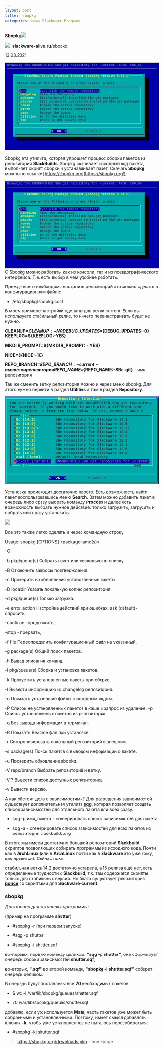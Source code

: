 ```yaml
---
layout: post
title:  sbopkg
categories: News Slackware Program
---
```


**Sbopkg![](/image/Sbopkg/Aspose.Words.59f89254-3190-483a-9f77-699facac0563.001.png)**

![](/image/Sbopkg/Aspose.Words.59f89254-3190-483a-9f77-699facac0563.002.png)[` `**slackware-alive.ru**/sbopkg](https://slackware-alive.ru/sbopkg/)

13.03.2021

![](/image/Sbopkg/Aspose.Words.59f89254-3190-483a-9f77-699facac0563.003.jpeg)

Sbopkg эта утилита, которая упрощает процесс сборки пакетов из репозитория **SlackBuilds**. Sbopkg скачивает исходный код пакета, выполняет скрипт сборки и устанавливает пакет. Скачать **Sbopkg** можно по ссылке [https://sbopkg.org](https://sbopkg.org/).

![](/image/Sbopkg/Aspose.Words.59f89254-3190-483a-9f77-699facac0563.003.jpeg)С Sbopkg можно работать, как из консоли, так и из псевдографического интерфейса. Т.е. есть выбор в чем удобнее работать.

Прежде всего необходимо настроить репозиторий это можно сделать в конфигурационном файле:

- /etc/sbopkg/sbopkg.conf

 В моем примере настройки сделаны для ветки current. Если вы используете стабильный релиз, то 
 ничего перенастраивать будет не нужно.

**CLEANUP=${CLEANUP:-NO} DEBUG\_UPDATES=${DEBUG\_UPDATES:-0} KEEPLOG=${KEEPLOG:-YES}** 

**MKDI R\_PROMPT=${MKDI R\_PROMPT: - YES}** 

**NICE=${NICE:-10}** 

**REPO\_BRANCH=${REPO\_BRANCH:-current} - имя ветки репозитория REPO\_NAME=${REPO\_NAME:-SBo-git}** - имя репозитория

 Так же сменить ветку репозитория можно и через меню sbopkg. Для этого нужно перейти в раздел 
 **Utilities** а там в раздел **Repository**.

![](/image/Sbopkg/Aspose.Words.59f89254-3190-483a-9f77-699facac0563.004.jpeg)

 Установка происходит достаточно просто. Есть возможность найти пакет воспользовавшись меню 
  **Search**. Затем можно добавить пакет в очередь либо сразу выбрать команду **Procces** и 
  далее есть возможность выбрать нужное действие: только загрузить, загрузить и собрать или 
 сразу установить.

![](/image/Sbopkg/Aspose.Words.59f89254-3190-483a-9f77-699facac0563.005.png)

Все это также легко сделать и через командную строку

Usage: sbopkg [OPTIONS] <packagename(s)> 

\-О:

-b pkg/queue(s) Собрать пакет или несколько по списку. 

-B              Отключить запросы подтверждения. 

-c              Проверить на обновления установленные пакеты. 

-D localdir     Указать локальную копию репозитория. 

-d pkg/queue(s) Только загрузка. 

-e error\_action Настройка действий при ошибках: ask (default)-  спросить,  

-continue -продолжить, 

-stop - прервать, 

-f file         Переопределить конфигурационный файл на указанный. 

-g package(s)   Общий поиск пакетов. 

-h              Вывод описания команд. 

-i pkg/queue(s) Сборка и установка пакетов. 

-k              Пропустить установленные пакеты при сборке. 

-l              Вывести информацию из changelog репозитория. 

-o              Показать устаревшие файлы с исходным кодом. 

-P              Список не установленных пакетов в кэше и запрос на удаление.  -p              Список установленных пакетов из репозитория. 

-q              Без вывода информации в терминал. 

-R              Показать Readme фал при установке. 

-r              Синхронизировать локальный репозиторий с внешним. 

-s package(s)   Поиск пакетов с выводом информации о пакете. 

-u              Проверить обновление sbopkg. 

-V repo/branch  Выбрать репозиторий и ветку. 

-V ?            Вывести список доступных репозиториев. 

-v              Вывести версию. 

 А как обстоят дела с зависимостями? Для разрешения зависимостей существует дополнительная 
  утилита [**sqg**](https://slackware-alive.ru/sqg/), которая позволяет создать список зависимостей 
 для отдельного пакета или всех сразу.

- sqg -p имя\_пакета - сгенерировать список зависимостей для пакета 

- sqg -a - сгенерировать список зависимостей для всех пакетов из репозитория slackbuilds.org

В итоге мы имеем достаточно большой репозиторий **Slackbuild** скриптов позволяющих собирать 
программы из исходного кода. Почти как в **ArchLinux** (или в **ArchLinux** почти как в 
**Slackware** это 
уже кому, как нравится). Сейчас пока

 стабильная ветка 14.2 достаточно устарела, а 15 релиза ещё нет, есть определенные трудности с 
  **Slackbuild**, т.к. там содержатся скрипты только для стабильных версий. Но благо существует 
 репозиторий [**ponce**](https://github.com/Ponce/slackbuilds) со скриптами для 
 **Slackware-current**.

### sbopkg

 *Достаточно для установки программы:*

(пример на программе **shutter**)

- #sbopkg -r   (при первом запуске)

- #sqg -p shutter 

- #sbopkg -i shutter.sqf

во-первых, первую команду целиком: **"sqg -p shutter"**, она сформирует очередь сборки зависимостей 
**shutter.sqf**,

во-вторых, **".sqf"** во второй команде, **"sbopkg -i shutter.sqf"** соберет очередь целиком.

В очередь будут поставлены все **70** необходимых пакетов:

- $ wc -l /var/lib/sbopkg/queues/shutter.sqf

- 70 /var/lib/sbopkg/queues/shutter.sqf

 добавлю, если уж используется **Mate**, часть пакетов уже может быть собранными и установленными. 
 Поэтому, имеет смысл добавлять ключик **-k**, чтобы уже установленное не пыталось пересобираться:

- #sbopkg -ki shutter.sqf

>https://sbopkg.org/downloads.php - homepage
